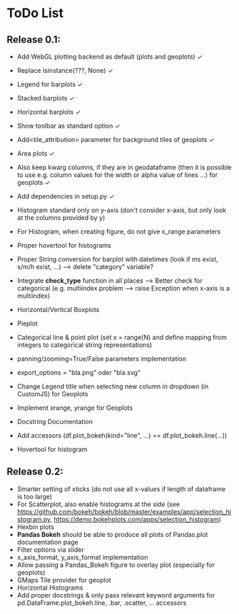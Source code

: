 # ToDo List

## Release 0.1:
 
- Add WebGL plotting backend as default (plots and geoplots) ✓
- Replace isinstance(???, None) ✓
- Legend for barplots ✓
- Stacked barplots ✓
- Horizontal barplots ✓
- Show toolbar as standard option ✓
- Add<tile_attribution> parameter for background tiles of geoplots ✓
- Area plots ✓
- Also keep kwarg columns, if they are in geodataframe (then it is possible to use e.g. column values for the width or alpha value of lines ...) for geoplots ✓
- Add dependencies in setup.py ✓

- Histogram standard only on y-axis (don't consider x-axis, but only look at the columns provided by y)
- For Histogram, when creating figure, do not give x_range parameters 
- Proper hovertool for histograms
- Proper String conversion for barplot with datetimes (look if ms exist, s/m/h exist, ...) --> delete "category" variable?
- Integrate **check_type** function in all places --> Better check for categorical (e.g. multiindex problem --> raise Exception when x-axis is a multiindex)
- Horizontal/Vertical Boxplots
- Pieplot
- Categorical line  & point plot (set x = range(N) and define mapping from integers to categorical string representations)
- panning/zooming=True/False parameters implementation
- export_options = "bla.png" oder "bla.svg"
- Change Legend title when selecting new column in dropdown (in CustomJS) for Geoplots
- Implement xrange, yrange for Geoplots
- Docstring Documentation
- Add accessors (df.plot_bokeh(kind="line", ...) == df.plot_bokeh.line(...))
- Hovertool for histogram


## Release 0.2:


- Smarter setting of xticks (do not use all x-values if length of dataframe is too large)
- For Scatterplot, also enable histograms at the side (see https://github.com/bokeh/bokeh/blob/master/examples/app/selection_histogram.py, https://demo.bokehplots.com/apps/selection_histogram)
- Hexbin plots
- **Pandas Bokeh** should be able to produce all plots of Pandas.plot documentation page
- Filter options via slider
- x_axis_format, y_axis_format implementation
- Allow passing a Pandas_Bokeh figure to overlay plot (especially for geoplots)
- GMaps Tile provider for geoplot
- Horizontal Histograms
- Add proper docstrings & only pass relevant keyword arguments for pd.DataFrame.plot_bokeh.line, .bar, .scatter, ... accessors 